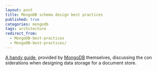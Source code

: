 ```yaml
---
layout: post
title: MongoDB schema design best practices
published: true
categories: mongodb
tags: architecture
redirect_from:
  - MongoDB-best-practices
  - MongoDB-best-practices/
---
```


[A handy guide](<(https://www.mongodb.com/developer/article/mongodb-schema-design-best-practices/)>), provided by [MongoDB](https://www.mongodb.com/) themselves, discussing the con siderations when designing data storage for a document store.
